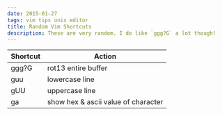 ```yaml
---
date: 2015-01-27
tags: vim tips unix editor
title: Random Vim Shortcuts
description: These are very random. I do like `ggg?G` a lot though!
---
```


| Shortcut | Action                              |
| -------- | ----------------------------------- |
| ggg?G    | rot13 entire buffer                 |
| guu      | lowercase line                      |
| gUU      | uppercase line                      |
| ga       | show hex & ascii value of character |

